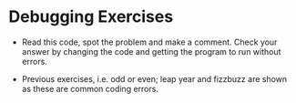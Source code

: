 # Debugging Exercises

* Read this code, spot the problem and make a comment. Check your answer by changing the code and getting the program to run without errors.

* Previous exercises, i.e. odd or even; leap year and fizzbuzz are shown as these are common coding errors.

